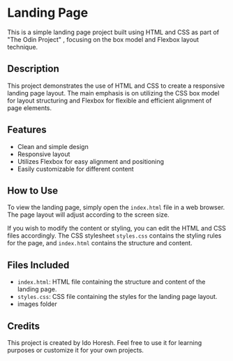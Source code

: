 

# Landing Page

This is a simple landing page project built using HTML and CSS as part of "The Odin Project" , focusing on the box model and Flexbox layout technique.

## Description

This project demonstrates the use of HTML and CSS to create a responsive landing page layout. The main emphasis is on utilizing the CSS box model for layout structuring and Flexbox for flexible and efficient alignment of page elements.

## Features

- Clean and simple design
- Responsive layout
- Utilizes Flexbox for easy alignment and positioning
- Easily customizable for different content

## How to Use

To view the landing page, simply open the `index.html` file in a web browser. The page layout will adjust according to the screen size.

If you wish to modify the content or styling, you can edit the HTML and CSS files accordingly. The CSS stylesheet `styles.css` contains the styling rules for the page, and `index.html` contains the structure and content.

## Files Included

- `index.html`: HTML file containing the structure and content of the landing page.
- `styles.css`: CSS file containing the styles for the landing page layout.
- images folder

## Credits

This project is created by Ido Horesh. Feel free to use it for learning purposes or customize it for your own projects.
